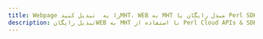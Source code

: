 ---title: Webpage را به  تبدیل کنیدMHT، WEB به MHT مبدل رایگان یا Perl SDKdescription: تبدیل رایگانWEB به MHT با استفاده از Perl Cloud APIs & SDK همچنین اسناد PDF را در Cloud ایجاد، ویرایش و رندر کنید.---